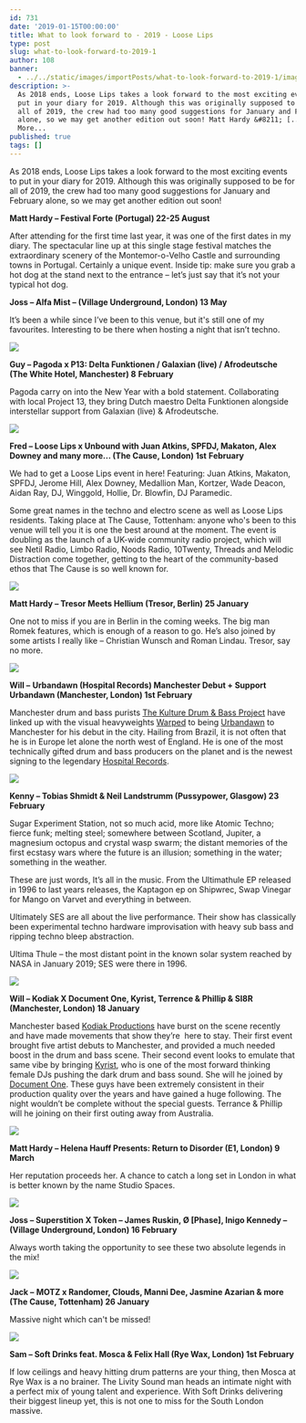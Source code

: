 ```yaml
---
id: 731
date: '2019-01-15T00:00:00'
title: What to look forward to - 2019 - Loose Lips
type: post
slug: what-to-look-forward-to-2019-1
author: 108
banner:
  - ../../static/images/importPosts/what-to-look-forward-to-2019-1/image731.jpeg
description: >-
  As 2018 ends, Loose Lips takes a look forward to the most exciting events to
  put in your diary for 2019. Although this was originally supposed to be for
  all of 2019, the crew had too many good suggestions for January and February
  alone, so we may get another edition out soon! Matt Hardy &#8211; [...]Read
  More...
published: true
tags: []
---
```

As 2018 ends, Loose Lips takes a look forward to the most exciting events to put in your diary for 2019. Although this was originally supposed to be for all of 2019, the crew had too many good suggestions for January and February alone, so we may get another edition out soon!

**Matt Hardy – Festival Forte (Portugal) 22-25 August**

After attending for the first time last year, it was one of the first dates in my diary. The spectacular line up at this single stage festival matches the extraordinary scenery of the Montemor-o-Velho Castle and surrounding towns in Portugal. Certainly a unique event. Inside tip: make sure you grab a hot dog at the stand next to the entrance – let’s just say that it’s not your typical hot dog.

**Joss – Alfa Mist – (Village Underground, London) 13 May**

It’s been a while since I’ve been to this venue, but it's still one of my favourites. Interesting to be there when hosting a night that isn’t techno.

![](/wp-content/uploads/live/img/wysiwyg/5c3ca3dc6910b.jpg)

**Guy – Pagoda x P13: Delta Funktionen / Galaxian (live) / Afrodeutsche (The White Hotel, Manchester) 8** **February**

Pagoda carry on into the New Year with a bold statement. Collaborating with local Project 13, they bring Dutch maestro Delta Funktionen alongside interstellar support from Galaxian (live) & Afrodeutsche. 

![](/wp-content/uploads/live/img/wysiwyg/5c3ca40525a6b.png)

**Fred – Loose Lips x Unbound with Juan Atkins, SPFDJ, Makaton, Alex Downey and many more… (The Cause, London) 1st** **February**

We had to get a Loose Lips event in here! Featuring: Juan Atkins, Makaton, SPFDJ, Jerome Hill, Alex Downey, Medallion Man, Kortzer, Wade Deacon, Aidan Ray, DJ, Winggold, Hollie, Dr. Blowfin, DJ Paramedic. 

Some great names in the techno and electro scene as well as Loose Lips residents. Taking place at The Cause, Tottenham: anyone who's been to this venue will tell you it is one the best around at the moment. The event is doubling as the launch of a UK-wide community radio project, which will see Netil Radio, Limbo Radio, Noods Radio, 10Twenty, Threads and Melodic Distraction come together, getting to the heart of the community-based ethos that The Cause is so well known for.

![](/wp-content/uploads/live/img/wysiwyg/5c3ca45cd76cc.jpg)

**Matt Hardy – Tresor Meets Hellium (Tresor, Berlin) 25 January** 

One not to miss if you are in Berlin in the coming weeks. The big man Romek features, which is enough of a reason to go. He’s also joined by some artists I really like – Christian Wunsch and Roman Lindau. Tresor, say no more.

![](/wp-content/uploads/live/img/wysiwyg/5c3ca471eae02.jpg)

**Will –** **Urbandawn (Hospital Records) Manchester Debut + Support Urbandawn (Manchester, London) 1st February**

Manchester drum and bass purists [The Kulture Drum & Bass Project](https://www.facebook.com/kulturednbproject/?fref=gc&dti=2217562211823136&hc_location=ufi) have linked up with the visual heavyweights [Warped](https://www.facebook.com/WarpedEvents/?fref=gc&dti=2217562211823136&hc_location=ufi) to being [Urbandawn](https://www.facebook.com/Urbandawn1/?fref=gc&dti=2217562211823136&hc_location=ufi) to Manchester for his debut in the city. Hailing from Brazil, it is not often that he is in Europe let alone the north west of England. He is one of the most technically gifted drum and bass producers on the planet and is the newest signing to the legendary [Hospital Records](https://www.facebook.com/hospitalrecords/?fref=gc&dti=2217562211823136&hc_location=ufi). 

![](/wp-content/uploads/live/img/wysiwyg/5c3ca4b2d64ee.jpg)

**Kenny – Tobias Shmidt & Neil Landstrumm (Pussypower, Glasgow) 23 February** 

Sugar Experiment Station, not so much acid, more like Atomic Techno; fierce funk; melting steel; somewhere between Scotland, Jupiter, a magnesium octopus and crystal wasp swarm; the distant memories of the first ecstasy wars where the future is an illusion; something in the water; something in the weather.

These are just words, It’s all in the music. From the Ultimathule EP released in 1996 to last years releases, the Kaptagon ep on Shipwrec, Swap Vinegar for Mango on Varvet and everything in between.

Ultimately SES are all about the live performance. Their show has classically been experimental techno hardware improvisation with heavy sub bass and ripping techno bleep abstraction.

Ultima Thule – the most distant point in the known solar system reached by NASA in January 2019; SES were there in 1996.

![](/wp-content/uploads/live/img/wysiwyg/5c3ca4ff76de2.jpg)

**Will – Kodiak X Document One, Kyrist, Terrence & Phillip & Sl8R (Manchester, London) 18 January** 

Manchester based [Kodiak Productions](https://www.facebook.com/KodiakProductionsx/?fref=gc&dti=2217562211823136&hc_location=ufi) have burst on the scene recently and have made movements that show they’re  here to stay. Their first event brought five artist debuts to Manchester, and provided a much needed boost in the drum and bass scene. Their second event looks to emulate that same vibe by bringing [Kyrist](https://www.facebook.com/Kyriiist/?fref=gc&dti=2217562211823136&hc_location=ufi), who is one of the most forward thinking female DJs pushing the dark drum and bass sound. She will he joined by [Document One](https://www.facebook.com/DocumentOne/?fref=gc&dti=2217562211823136&hc_location=ufi). These guys have been extremely consistent in their production quality over the years and have gained a huge following. The night wouldn’t be complete without the special guests. Terrance & Phillip will he joining on their first outing away from Australia. 

![](/wp-content/uploads/live/img/wysiwyg/5c3ca520614cb.jpg)

**Matt Hardy – Helena Hauff Presents: Return to Disorder (E1, London) 9 March**

Her reputation proceeds her. A chance to catch a long set in London in what is better known by the name Studio Spaces.

![](/wp-content/uploads/live/img/wysiwyg/5c3ca53e83729.jpg)

**Joss – Superstition X Token – James Ruskin, Ø \[Phase\], Inigo Kennedy – (Village Underground, London) 16 February**

Always worth taking the opportunity to see these two absolute legends in the mix! 

![](/wp-content/uploads/live/img/wysiwyg/5c3ca5c63463b.jpg)

**Jack –** **MOTZ x Randomer, Clouds, Manni Dee, Jasmine Azarian & more (The Cause, Tottenham) 26 January**

Massive night which can't be missed!

![](/wp-content/uploads/live/img/wysiwyg/5c3ca5ed4e798.jpg)

**Sam – Soft Drinks feat. Mosca & Felix Hall (Rye Wax, London) 1st February**

If low ceilings and heavy hitting drum patterns are your thing, then Mosca at Rye Wax is a no brainer. The Livity Sound man heads an intimate night with a perfect mix of young talent and experience. With Soft Drinks delivering their biggest lineup yet, this is not one to miss for the South London massive.